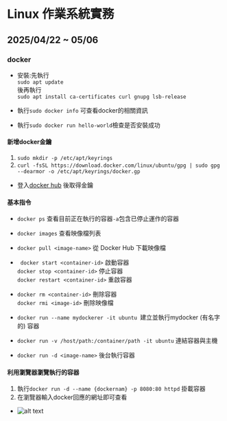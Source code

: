 # Linux 作業系統實務 

## 2025/04/22 ~ 05/06

### docker
+ 安裝:先執行  
`sudo apt update`  
後再執行  
`sudo apt install ca-certificates curl gnupg lsb-release` 

+ 執行`sudo docker info` 可查看docker的相關資訊
+ 執行`sudo docker run hello-world`檢查是否安裝成功

#### 新增docker金鑰
1. `sudo mkdir -p /etc/apt/keyrings`
2. `curl -fsSL https://download.docker.com/linux/ubuntu/gpg | sudo gpg --dearmor -o /etc/apt/keyrings/docker.gp`
+ 登入[docker hub](https://docs.docker.com/engine/install/ubuntu/ "Title") 後取得金鑰
#### 基本指令
+ `docker ps` 查看目前正在執行的容器`-a`包含已停止運作的容器

+ `docker images` 查看映像檔列表

+ `docker pull <image-name>` 從 Docker Hub 下載映像檔  

+ ` docker start <container-id>` 啟動容器  
  `docker stop <container-id>` 停止容器  
  `docker restart <container-id>` 重啟容器  

+ `docker rm <container-id>` 刪除容器  
  `docker rmi <image-id>` 刪除映像檔 

+ `docker run --name mydockerer -it ubuntu `建立並執行mydocker (有名字的) 容器
   
+ `docker run -v /host/path:/container/path -it ubuntu` 連結容器與主機

+ `docker run -d <image-name>` 後台執行容器
#### 利用瀏覽器瀏覽執行的容器
1.  執行`docker run -d --name {dockernam} -p 8080:80 httpd` 掛載容器
2.  在瀏覽器輸入docker回應的網址即可查看
+ ![alt text](markdown-notes/20250422_docker/image-1.png)
